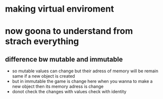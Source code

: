 # making virtual enviroment
# now goona to understand from strach everything

## difference bw mutable and immutable

- so mutable values can change but their adress of memory will be remain same if a new object is created
- but in immutable the game is change here when you wanna to make a new object then its memory adress is change 
- donot check the changes with values check with identity